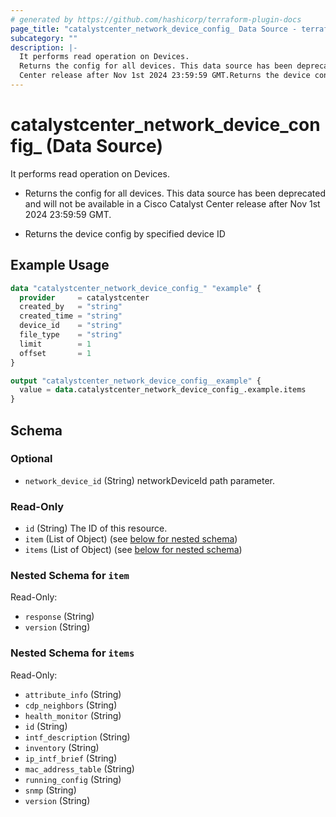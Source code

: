 ```yaml
---
# generated by https://github.com/hashicorp/terraform-plugin-docs
page_title: "catalystcenter_network_device_config_ Data Source - terraform-provider-catalystcenter"
subcategory: ""
description: |-
  It performs read operation on Devices.
  Returns the config for all devices. This data source has been deprecated and will not be available in a Cisco Catalyst
  Center release after Nov 1st 2024 23:59:59 GMT.Returns the device config by specified device ID
---
```


# catalystcenter_network_device_config_ (Data Source)

It performs read operation on Devices.

- Returns the config for all devices. This data source has been deprecated and will not be available in a Cisco Catalyst
Center release after Nov 1st 2024 23:59:59 GMT.

- Returns the device config by specified device ID

## Example Usage

```terraform
data "catalystcenter_network_device_config_" "example" {
  provider     = catalystcenter
  created_by   = "string"
  created_time = "string"
  device_id    = "string"
  file_type    = "string"
  limit        = 1
  offset       = 1
}

output "catalystcenter_network_device_config__example" {
  value = data.catalystcenter_network_device_config_.example.items
}
```

<!-- schema generated by tfplugindocs -->
## Schema

### Optional

- `network_device_id` (String) networkDeviceId path parameter.

### Read-Only

- `id` (String) The ID of this resource.
- `item` (List of Object) (see [below for nested schema](#nestedatt--item))
- `items` (List of Object) (see [below for nested schema](#nestedatt--items))

<a id="nestedatt--item"></a>
### Nested Schema for `item`

Read-Only:

- `response` (String)
- `version` (String)


<a id="nestedatt--items"></a>
### Nested Schema for `items`

Read-Only:

- `attribute_info` (String)
- `cdp_neighbors` (String)
- `health_monitor` (String)
- `id` (String)
- `intf_description` (String)
- `inventory` (String)
- `ip_intf_brief` (String)
- `mac_address_table` (String)
- `running_config` (String)
- `snmp` (String)
- `version` (String)
